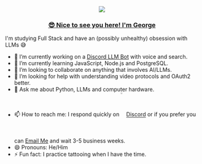 <p align="center" width="100%">

<img src='https://i.giphy.com/xTiIzJSKB4l7xTouE8.webp'>
</p>

<h3 align="center"style="text-decoration: underline;">😎 Nice to see you here! I'm George</h3>


I'm studying Full Stack and have an (possibly unhealthy) obsession with LLMs 😅 

- 🔭 I’m currently working on a <a href="https://github.com/georgedobreff/discord-ai-waifu.git" target="_blank">Discord LLM Bot</a> with voice and search.
- 🌱 I’m currently learning JavaScript, Node.js and PostgreSQL.
- 👯 I’m looking to collaborate on anything that involves AI/LLMs.
- 🤔 I’m looking for help with understanding video protocols and OAuth2 better.
- 💬 Ask me about Python, LLMs and computer hardware.
- 📫 How to reach me: I respond quickly on <img src='https://cdn3.emoji.gg/emojis/7561-discord-clyde.png' width="3%" align="center"><a href="https://discord.com/users/1388488254889656420" target="_blank">Discord</a> or if you prefer you can [Email Me](mailto:george@witcher.blog) and wait 3-5 business weeks.
- 😄 Pronouns: He/Him
- ⚡ Fun fact: I practice tattooing when I have the time.

